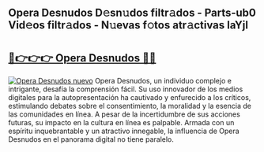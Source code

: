 ## Opera Desnudos D𝚎sn𝚞dos filtr𝚊dos - Parts-ub0 Vid𝚎os filtr𝚊dos - N𝚞evas f𝚘tos atr𝚊ctivas laYjl

# <h2><a href="http://mbaat0.tromn.icu/?c=Opera+Desnudos">🔗👉👉👉 Opera Desnudos 🔗🔗</a></h2>

[![Opera Desnudos nuevo](https://i.imgur.com/pEAQMta.gif)](http://mbaat0.tromn.icu/?c=Opera+Desnudos)
Opera Desnudos, un individuo complejo e intrigante, desafía la comprensión fácil. Su uso innovador de los medios digitales para la autopresentación ha cautivado y enfurecido a los críticos, estimulando debates sobre el consentimiento, la moralidad y la esencia de las comunidades en línea. A pesar de la incertidumbre de sus acciones futuras, su impacto en la cultura en línea es palpable. Armada con un espíritu inquebrantable y un atractivo innegable, la influencia de Opera Desnudos en el panorama digital no tiene paralelo.
